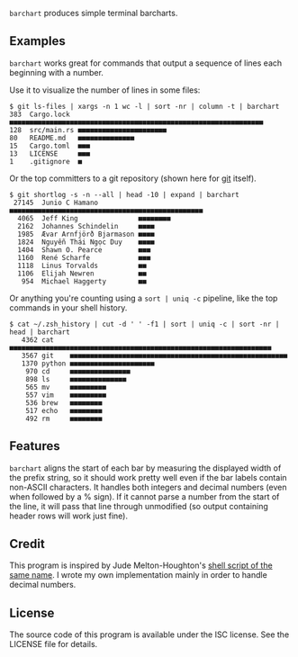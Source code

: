 `barchart` produces simple terminal barcharts.

## Examples

`barchart` works great for commands that output a sequence of lines each beginning with a number.

Use it to visualize the number of lines in some files:

```
$ git ls-files | xargs -n 1 wc -l | sort -nr | column -t | barchart
383  Cargo.lock  ■■■■■■■■■■■■■■■■■■■■■■■■■■■■■■■■■■■■■■■■■■■■■■■■■■■■■■■■■■■■■■■
128  src/main.rs ■■■■■■■■■■■■■■■■■■■■■■
80   README.md   ■■■■■■■■■■■■■■
15   Cargo.toml  ■■■
13   LICENSE     ■■■
1    .gitignore  ■
```

Or the top committers to a git repository (shown here for [git](https://git-scm.com/) itself).

```
$ git shortlog -s -n --all | head -10 | expand | barchart
 27145  Junio C Hamano          ■■■■■■■■■■■■■■■■■■■■■■■■■■■■■■■■■■■■■■■■■■■■■■■■
  4065  Jeff King               ■■■■■■■■
  2162  Johannes Schindelin     ■■■■
  1985  Ævar Arnfjörð Bjarmason ■■■■
  1824  Nguyễn Thái Ngọc Duy    ■■■■
  1404  Shawn O. Pearce         ■■■
  1160  René Scharfe            ■■■
  1118  Linus Torvalds          ■■
  1106  Elijah Newren           ■■
   954  Michael Haggerty        ■■
```

Or anything you're counting using a `sort | uniq -c` pipeline, like the top commands in your shell history.

```
$ cat ~/.zsh_history | cut -d ' ' -f1 | sort | uniq -c | sort -nr | head | barchart
   4362 cat    ■■■■■■■■■■■■■■■■■■■■■■■■■■■■■■■■■■■■■■■■■■■■■■■■■■■■■■■■■■■■■■■■■
   3567 git    ■■■■■■■■■■■■■■■■■■■■■■■■■■■■■■■■■■■■■■■■■■■■■■■■■■■■■■
   1370 python ■■■■■■■■■■■■■■■■■■■■■
    970 cd     ■■■■■■■■■■■■■■■
    898 ls     ■■■■■■■■■■■■■■
    565 mv     ■■■■■■■■■
    557 vim    ■■■■■■■■■
    536 brew   ■■■■■■■■
    517 echo   ■■■■■■■■
    492 rm     ■■■■■■■■
```

## Features

`barchart` aligns the start of each bar by measuring the displayed width of the prefix string, so it should work pretty well even if the bar labels contain non-ASCII characters. It handles both integers and decimal numbers (even when followed by a % sign). If it cannot parse a number from the start of the line, it will pass that line through unmodified (so output containing header rows will work just fine).

## Credit

This program is inspired by Jude Melton-Houghton's [shell script of the same name](https://github.com/TurkeyMcMac/barchart). I wrote my own implementation mainly in order to handle decimal numbers.

## License

The source code of this program is available under the ISC license. See the LICENSE file for details.
